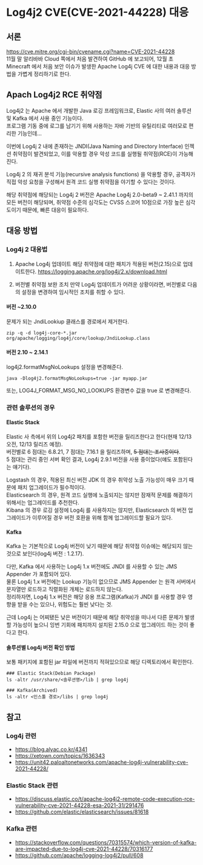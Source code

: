 # Log4j2 CVE(CVE-2021-44228) 대응

## 서론
https://cve.mitre.org/cgi-bin/cvename.cgi?name=CVE-2021-44228  
11월 말 알리바바 Cloud 쪽에서 처음 발견하여 GitHub 에 보고되어, 12월 초 Minecraft 에서 처음 보안 이슈가 발생한 Apache Log4j CVE 에 대한 내용과 대응 방법을 가볍게 정리하기로 한다.

## Apach Log4j2 RCE 취약점
Log4j2 는 Apache 에서 개발한 Java 로깅 프레임워크로, Elastic 사의 여러 솔루션 및 Kafka 에서 사용 중인 기능이다.  
프로그램 기동 중에 로그를 남기기 위해 사용하는 자바 기반의 유틸리티로 여러모로 편리한 기능인데…

이번에 Log4j 2 내에 존재하는 JNDI(Java Naming and Directory Interface) 인젝션 취약점이 발견되었고, 이를 악용할 경우 악성 코드를 실행될 취약점(RCE)이 가능해진다.

Log4j 2 의 재귀 분석 기능(recursive analysis functions) 을 악용할 경우, 공격자가 직접 악성 요청을 구성해서 원격 코드 실행 취약점을 야기할 수 있다는 것이다.

해당 취약점에 해당되는 Log4j 2 버전은 Apache Log4j 2.0-beta9 ~ 2.41.1 까지의 모든 버전이 해당되며, 취약점 수준의 심각도는 CVSS 스코어 10점으로 가장 높은 심각도이기 때문에, 빠른 대응이 필요하다.

## 대응 방법
### Log4j 2 대응법
1. Apache Log4j 업데이트
해당 취약점에 대한 패치가 적용된 버전(2.15)으로 업데이트한다.
https://logging.apache.org/log4j/2.x/download.html

2. 버전별 취약점 보완 조치
만약 Log4j 업데이트가 어려운 상황이라면, 버전별로 다음의 설정을 변경하여 임시적인 조치를 취할 수 있다.
#### 버전 ~2.10.0
문제가 되는 JndiLookiup 클래스를 경로에서 제거한다.
```
zip -q -d log4j-core-*.jar org/apache/logging/log4j/core/lookup/JndiLookup.class
```

#### 버전 2.10 ~ 2.14.1
log4j2.formatMsgNoLookups 설정을 변경해준다.
```
java -Dlog4j2.formatMsgNoLookups=true -jar myapp.jar
```

또는, LOG4J_FORMAT_MSG_NO_LOOKUPS 환경변수 값을 true 로 변경해준다.

### 관련 솔루션의 경우
#### Elastic Stack
Elastic 사 측에서 위의 Log4j2 패치를 포함한 버전을 릴리즈한다고 한다(현재 12/13 오전, 12/13 릴리즈 예정).  
버전별로 6 점대는 6.8.21, 7 점대는 7.16.1 을 릴리즈하며, ~~5 점대는 조사중이다~~.  
5 점대는 관리 중인 서버 확인 결과, Log4j 2.9.1 버전을 사용 중이었다(얘도 포함된다는 얘기다).

Logstash 의 경우, 적용된 최신 버전 JDK 의 경우 취약성 노출 가능성이 매우 크기 때문에 패치 업그레이드가 필수적이다.  
Elasticsearch 의 경우, 원격 코드 실행에 노출되지는 않지만 잠재적 문제를 해결하기 위해서는 업그레이드를 추천한다.  
Kibana 의 경우 로깅 설정에 Log4j 를 사용하지는 않지만, Elasticsearch 의 버전 업그레이드가 이루어질 경우 버전 호환을 위해 함께 업그레이드할 필요가 있다.

#### Kafka
Kafka 는 기본적으로 Log4j 버전이 낮기 때문에 해당 취약점 이슈에는 해당되지 않는 것으로 보인다(log4j 버전 : 1.2.17).

다만, Kafka 에서 사용하는 Log4j 1.x 버전에도 JNDI 를 사용할 수 있는 JMS Appender 가 포함되어 있다.  
물론 Log4j 1.x 버전에는 Lookup 기능이 없으므로 JMS Appender 는 원격 서버에서 문자열만 로드하고 직렬화된 개체는 로드하지 않는다.  
정리하자면, Log4j 1.x 버전은 해당 응용 프로그램(Kafka)가 JNDI 를 사용할 경우 영향을 받을 수는 있으나, 위험도는 훨씬 낮다는 것.  

근데 Log4j 는 어찌됐든 낮은 버전이기 때문에 해당 취약성을 떠나서 다른 문제가 발생할 가능성이 높으니 잉번 기회에 패치까지 설치된 2.15.0 으로 업그레이드 하는 것이 좋다고 한다.

#### 솔루션별 Log4j 버전 확인 방법
보통 패키지에 포함된 jar 파일에 버전까지 적혀있으므로 해당 디렉토리에서 확인한다.
```
### Elastic Stack(Debian Package)
ls -altr /usr/share/<솔루션명>/lib | grep log4j

### Kafka(Archived)
ls -altr <인스톨 경로>/libs | grep log4j
```

## 참고
### Log4j 관련
* https://blog.alyac.co.kr/4341 
* https://xetown.com/topics/1636343
* https://unit42.paloaltonetworks.com/apache-log4j-vulnerability-cve-2021-44228/
### Elastic Stack 관련
* https://discuss.elastic.co/t/apache-log4j2-remote-code-execution-rce-vulnerability-cve-2021-44228-esa-2021-31/291476
* https://github.com/elastic/elasticsearch/issues/81618
### Kafka 관련
* https://stackoverflow.com/questions/70315574/which-version-of-kafka-are-impacted-due-to-log4j-cve-2021-44228/70316177
* https://github.com/apache/logging-log4j2/pull/608

